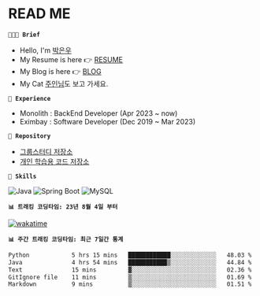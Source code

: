 # READ ME

**`👩🏻‍💻 Brief`**  

- Hello, I'm [박은우](https://dev-wooyeon.github.io/quiz-app/)
- My Resume is here 👉 [RESUME](https://ieunune.notion.site/d836ecc9172144d4b39f185b89f16a62)
- My Blog is here 👉 [BLOG](https://notion-blog-ieunune.vercel.app)
- My Cat [주인님](https://www.instagram.com/lovely_hiru_hari_s2/)도 보고 가세요.

**`💼 Experience`**

- Monolith : BackEnd Developer (Apr 2023 ~ now)
- Eximbay  : Software Developer (Dec 2019 ~ Mar 2023)

**`🔭 Repository`**

- [그룹스터디 저장소](https://github.com/gro-w-up)
- [개인 학습용 코드 저장소](https://github.com/noah-personal-learning)

**`🌱 Skills`**  

![Java](https://img.shields.io/badge/Java-007396.svg?&style=flat-square&logo=Java&logoColor=white)
![Spring Boot](https://img.shields.io/badge/SpringBoot-6DB33F?style=flat-square&logo=SpringBoot&logoColor=white)
![MySQL](https://img.shields.io/badge/MySQL-4479A1?style=flat-square&logo=MySQL&logoColor=white)

**`📊 트래킹 코딩타임: 23년 8월 4일 부터`**  

[![wakatime](https://wakatime.com/badge/user/099dd627-fdab-4072-b87a-fa91c7a76d8d.svg?style=for-the-badge)](https://wakatime.com/@099dd627-fdab-4072-b87a-fa91c7a76d8d)

**`📊 주간 트래킹 코딩타임: 최근 7일간 통계`**

<!--START_SECTION:waka-->

```txt
Python            5 hrs 15 mins   ████████████░░░░░░░░░░░░░   48.03 %
Java              4 hrs 54 mins   ███████████▒░░░░░░░░░░░░░   44.84 %
Text              15 mins         ▓░░░░░░░░░░░░░░░░░░░░░░░░   02.36 %
GitIgnore file    11 mins         ▒░░░░░░░░░░░░░░░░░░░░░░░░   01.69 %
Markdown          9 mins          ▒░░░░░░░░░░░░░░░░░░░░░░░░   01.51 %
```

<!--END_SECTION:waka-->

<!-- ![](./profile-3d-contrib/profile-night-view.svg)-->

